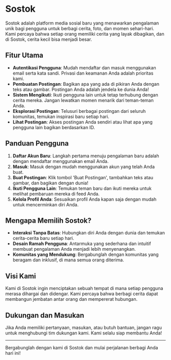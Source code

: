 # Sostok

Sostok adalah platform media sosial baru yang menawarkan pengalaman unik bagi pengguna untuk berbagi cerita, foto, dan momen sehari-hari. Kami percaya bahwa setiap orang memiliki cerita yang layak dibagikan, dan di Sostok, cerita kecil bisa menjadi besar.

## Fitur Utama

- **Autentikasi Pengguna**: Mudah mendaftar dan masuk menggunakan email serta kata sandi. Privasi dan keamanan Anda adalah prioritas kami.
- **Pembuatan Postingan**: Bagikan apa yang ada di pikiran Anda dengan teks atau gambar. Postingan Anda adalah jendela ke dunia Anda!
- **Sistem Mengikuti**: Ikuti pengguna lain untuk tetap terhubung dengan cerita mereka. Jangan lewatkan momen menarik dari teman-teman Anda.
- **Eksplorasi Postingan**: Telusuri berbagai postingan dari seluruh komunitas, temukan inspirasi baru setiap hari.
- **Lihat Postingan**: Akses postingan Anda sendiri atau lihat apa yang pengguna lain bagikan berdasarkan ID.

## Panduan Pengguna

1. **Daftar Akun Baru**: Langkah pertama menuju pengalaman baru adalah dengan mendaftar menggunakan email Anda.
2. **Masuk**: Masuk dengan mudah menggunakan akun yang telah Anda buat.
3. **Buat Postingan**: Klik tombol 'Buat Postingan', tambahkan teks atau gambar, dan bagikan dengan dunia!
4. **Ikuti Pengguna Lain**: Temukan teman baru dan ikuti mereka untuk melihat pembaruan mereka di feed Anda.
5. **Kelola Profil Anda**: Sesuaikan profil Anda kapan saja dengan mudah untuk mencerminkan diri Anda.

## Mengapa Memilih Sostok?

- **Interaksi Tanpa Batas**: Hubungkan diri Anda dengan dunia dan temukan cerita-cerita baru setiap hari.
- **Desain Ramah Pengguna**: Antarmuka yang sederhana dan intuitif membuat pengalaman Anda menjadi lebih menyenangkan.
- **Komunitas yang Mendukung**: Bergabunglah dengan komunitas yang beragam dan inklusif, di mana semua orang diterima.

## Visi Kami

Kami di Sostok ingin menciptakan sebuah tempat di mana setiap pengguna merasa dihargai dan didengar. Kami percaya bahwa berbagi cerita dapat membangun jembatan antar orang dan mempererat hubungan.

## Dukungan dan Masukan

Jika Anda memiliki pertanyaan, masukan, atau butuh bantuan, jangan ragu untuk menghubungi tim dukungan kami. Kami selalu siap membantu Anda!

---

Bergabunglah dengan kami di Sostok dan mulai perjalanan berbagi Anda hari ini!
